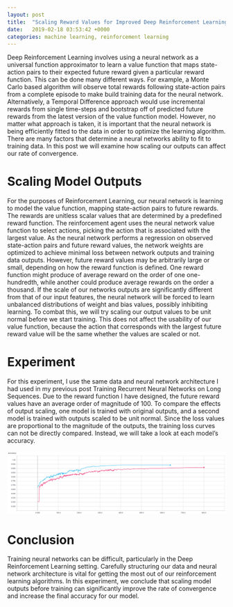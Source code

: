 ```yaml
---
layout: post
title:  "Scaling Reward Values for Improved Deep Reinforcement Learning"
date:   2019-02-18 03:53:42 +0000
categories: machine learning, reinforcement learning
---
```


<html>
    <body>
        <p>
    Deep Reinforcement Learning involves using a neural network as a universal function approximator to learn a value function that maps state-action pairs to their expected future reward given a particular reward function. This can be done many different ways. For example, a Monte Carlo based algorithm will observe total rewards following state-action pairs from a complete episode to make build training data for the neural network. Alternatively, a Temporal Difference approach would use incremental rewards from single time-steps and bootstrap off of predicted future rewards from the latest version of the value function model. However, no matter what approach is taken, it is important that the neural network is being efficiently fitted to the data in order to optimize the learning algorithm. There are many factors that determine a neural networks ability to fit to training data. In this post we will examine how scaling our outputs can affect our rate of convergence.</p>
<h1>Scaling Model Outputs</h1>
<p>For the purposes of Reinforcement Learning, our neural network is learning to model the value function, mapping state-action pairs to future rewards. The rewards are unitless scalar values that are determined by a predefined reward function. The reinforcement agent uses the neural network value function to select actions, picking the action that is associated with the largest value. As the neural network performs a regression on observed state-action pairs and future reward values, the network weights are optimized to achieve minimal loss between network outputs and training data outputs. However, future reward values may be arbitrarily large or small, depending on how the reward function is defined. One reward function might produce of average reward on the order of one one-hundredth, while another could produce average rewards on the order a thousand. If the scale of our networks outputs are significantly different from that of our input features, the neural network will be forced to learn unbalanced distributions of weight and bias values, possibly inhibiting learning. To combat this, we will try scaling our output values to be unit normal before we start training. This does not affect the usability of our value function, because the action that corresponds with the largest future reward value will be the same whether the values are scaled or not.</p>
<h1>Experiment</h1>
<p>For this experiment, I use the same data and neural network architecture I had used in my previous post Training Recurrent Neural Networks on Long Sequences. Due to the reward function I have designed, the future reward values have an average order of magnitude of 100. To compare the effects of output scaling, one model is trained with original outputs, and a second model is trained with outputs scaled to be unit normal. Since the loss values are proportional to the magnitude of the outputs, the training loss curves can not be directly compared. Instead, we will take a look at each model’s accuracy.<br><br><img src="/assets/images/post6_fig1.png" class="center"></p>
<h1>Conclusion</h1>
<p>Training neural networks can be difficult, particularly in the Deep Reinforcement Learning setting. Carefully structuring our data and neural network architecture is vital for getting the most out of our reinforcement learning algorithms. In this experiment, we conclude that scaling model outputs before training can significantly improve the rate of convergence and increase the final accuracy for our model.</p>
        </body></html>
